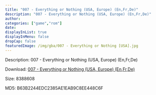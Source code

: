 ```yaml
---
title: "007 - Everything or Nothing (USA, Europe) (En,Fr,De)"
description: "007 - Everything or Nothing (USA, Europe) (En,Fr,De)"
author: 
categories: ["game","rom"]
date: 
displayInList: true
displayInMenu: false
dropCap: false
featuredImage: /img/gba/007 - Everything or Nothing [USA].jpg
---
```


Description: 007 - Everything or Nothing (USA, Europe) (En,Fr,De)

Download: <a style="text-decoration:underline;" href="https://mega.nz/#!WHQWEIxR!Zl8aVe1_bEtxAlrgd6bCojH2ctsl6S6--FSvg00qQX8" target = "_blank" rel = "nofollow" > 007 - Everything or Nothing (USA, Europe) (En,Fr,De)</a>

Size: 8388608

MD5: B63B2244EDC2385AE1EAB9C8EE448C6F

